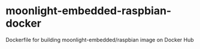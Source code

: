 # moonlight-embedded-raspbian-docker
Dockerfile for building moonlight-embedded/raspbian image on Docker Hub
